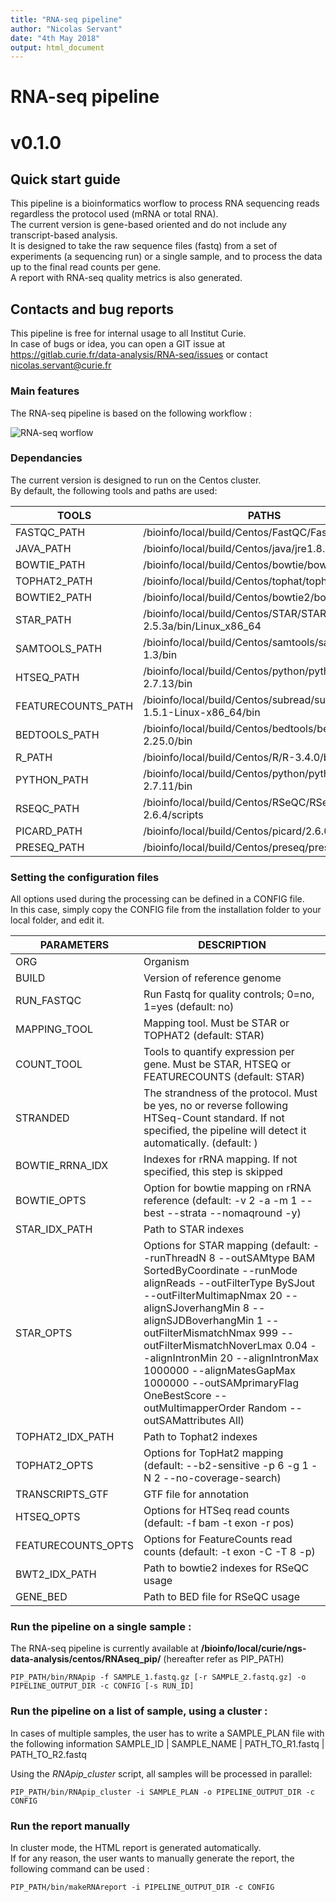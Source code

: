 ```yaml
---
title: "RNA-seq pipeline"
author: "Nicolas Servant"
date: "4th May 2018"
output: html_document
---
```


# RNA-seq pipeline
# v0.1.0

## Quick start guide

This pipeline is a bioinformatics worflow to process RNA sequencing reads regardless the protocol used (mRNA or total RNA).  
The current version is gene-based oriented and do not include any transcript-based analysis.  
It is designed to take the raw sequence files (fastq) from a set of experiments (a sequencing run) or a single sample, and to process the data up to the final read counts per gene.  
A report with RNA-seq quality metrics is also generated.

## Contacts and bug reports

This pipeline is free for internal usage to all Institut Curie.  
In case of bugs or idea, you can open a GIT issue at https://gitlab.curie.fr/data-analysis/RNA-seq/issues or contact nicolas.servant@curie.fr

### Main features

The RNA-seq pipeline is based on the following workflow :

![RNA-seq worflow](../doc/RNApip-wkf.png)

### Dependancies

The current version is designed to run on the Centos cluster.  
By default, the following tools and paths are used:

TOOLS | PATHS 
--- | --- 
FASTQC_PATH | /bioinfo/local/build/Centos/FastQC/FastQC_v0.11.5
JAVA_PATH | /bioinfo/local/build/Centos/java/jre1.8.0_101/bin
BOWTIE_PATH | /bioinfo/local/build/Centos/bowtie/bowtie-1.2/bin
TOPHAT2_PATH | /bioinfo/local/build/Centos/tophat/tophat_2.1.1/bin
BOWTIE2_PATH | /bioinfo/local/build/Centos/bowtie2/bowtie2-2.2.9
STAR_PATH | /bioinfo/local/build/Centos/STAR/STAR-2.5.3a/bin/Linux_x86_64
SAMTOOLS_PATH | /bioinfo/local/build/Centos/samtools/samtools-1.3/bin
HTSEQ_PATH | /bioinfo/local/build/Centos/python/python-2.7.13/bin
FEATURECOUNTS_PATH | /bioinfo/local/build/Centos/subread/subread-1.5.1-Linux-x86_64/bin
BEDTOOLS_PATH | /bioinfo/local/build/Centos/bedtools/bedtools-2.25.0/bin
R_PATH | /bioinfo/local/build/Centos/R/R-3.4.0/bin
PYTHON_PATH | /bioinfo/local/build/Centos/python/python-2.7.11/bin
RSEQC_PATH | /bioinfo/local/build/Centos/RSeQC/RSeQC-2.6.4/scripts
PICARD_PATH | /bioinfo/local/build/Centos/picard/2.6.0/picard.jar
PRESEQ_PATH | /bioinfo/local/build/Centos/preseq/preseq_v2.0/


### Setting the configuration files

All options used during the processing can be defined in a CONFIG file.  
In this case, simply copy the CONFIG file from the installation folder to your local folder, and edit it.

PARAMETERS | DESCRIPTION 
--- | ---
ORG | Organism
BUILD | Version of reference genome
RUN_FASTQC | Run Fastq for quality controls; 0=no, 1=yes (default: no)
MAPPING_TOOL | Mapping tool. Must be STAR or TOPHAT2 (default: STAR)
COUNT_TOOL | Tools to quantify expression per gene. Must be STAR, HTSEQ or FEATURECOUNTS (default: STAR)
STRANDED | The strandness of the protocol. Must be yes, no or reverse following HTSeq-Count standard. If not specified, the pipeline will detect it automatically. (default: ) 
BOWTIE_RRNA_IDX | Indexes for rRNA mapping. If not specified, this step is skipped
BOWTIE_OPTS | Option for bowtie mapping on rRNA reference (default: -v 2 -a -m 1 --best --strata --nomaqround -y)
STAR_IDX_PATH | Path to STAR indexes
STAR_OPTS | Options for STAR mapping (default: --runThreadN 8 --outSAMtype BAM SortedByCoordinate --runMode alignReads --outFilterType BySJout --outFilterMultimapNmax 20 --alignSJoverhangMin 8 --alignSJDBoverhangMin 1 --outFilterMismatchNmax 999 --outFilterMismatchNoverLmax 0.04 --alignIntronMin 20 --alignIntronMax 1000000 --alignMatesGapMax 1000000 --outSAMprimaryFlag OneBestScore --outMultimapperOrder Random --outSAMattributes All)
TOPHAT2_IDX_PATH | Path to Tophat2 indexes
TOPHAT2_OPTS | Options for TopHat2 mapping (default: --b2-sensitive -p 6 -g 1 -N 2 --no-coverage-search)
TRANSCRIPTS_GTF | GTF file for annotation
HTSEQ_OPTS | Options for HTSeq read counts (default: -f bam -t exon -r pos) 
FEATURECOUNTS_OPTS | Options for FeatureCounts read counts (default: -t exon -C -T 8 -p)
BWT2_IDX_PATH | Path to bowtie2 indexes for RSeQC usage
GENE_BED | Path to BED file for RSeQC usage


### Run the pipeline on a single sample :

The RNA-seq pipeline is currently available at **/bioinfo/local/curie/ngs-data-analysis/centos/RNAseq_pip/** (hereafter refer as PIP_PATH)
 
```
PIP_PATH/bin/RNApip -f SAMPLE_1.fastq.gz [-r SAMPLE_2.fastq.gz] -o PIPELINE_OUTPUT_DIR -c CONFIG [-s RUN_ID] 
```

### Run the pipeline on a list of sample, using a cluster :

In cases of multiple samples, the user has to write a SAMPLE_PLAN file with the following information
SAMPLE_ID | SAMPLE_NAME | PATH_TO_R1.fastq | PATH_TO_R2.fastq   
 
Using the *RNApip_cluster* script, all samples will be processed in parallel:  

```
PIP_PATH/bin/RNApip_cluster -i SAMPLE_PLAN -o PIPELINE_OUTPUT_DIR -c CONFIG 
```

### Run the report manually

In cluster mode, the HTML report is generated automatically.  
If for any reason, the user wants to manually generate the report, the following command can be used :

```
PIP_PATH/bin/makeRNAreport -i PIPELINE_OUTPUT_DIR -c CONFIG
```

